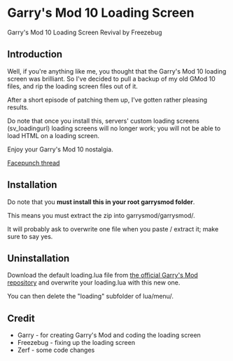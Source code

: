 # Garry's Mod 10 Loading Screen
Garry's Mod 10 Loading Screen Revival by Freezebug

## Introduction
Well, if you're anything like me, you thought that the Garry's Mod 10 loading screen was brilliant. So I've decided to pull a backup of my old GMod 10 files, and rip the loading screen files out of it.

After a short episode of patching them up, I've gotten rather pleasing results.

Do note that once you install this, servers' custom loading screens (sv_loadingurl) loading screens will no longer work; you will not be able to load HTML on a loading screen.

Enjoy your Garry's Mod 10 nostalgia.

[Facepunch thread](https://facepunch.com/showthread.php?t=1451571)

## Installation
Do note that you **must install this in your root garrysmod folder**.

This means you must extract the zip into garrysmod/garrysmod/.

It will probably ask to overwrite one file when you paste / extract it; make sure to say yes.

## Uninstallation
Download the default loading.lua file from [the official Garry's Mod repository](https://github.com/garrynewman/garrysmod/tree/master/garrysmod/lua/menu) and overwrite your loading.lua with this new one.

You can then delete the "loading" subfolder of lua/menu/.

## Credit
- Garry - for creating Garry's Mod and coding the loading screen
- Freezebug - fixing up the loading screen
- Zerf - some code changes
